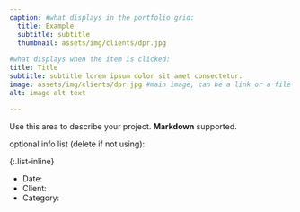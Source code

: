 ```yaml
---
caption: #what displays in the portfolio grid:
  title: Example
  subtitle: subtitle
  thumbnail: assets/img/clients/dpr.jpg
  
#what displays when the item is clicked:
title: Title
subtitle: subtitle lorem ipsum dolor sit amet consectetur.
image: assets/img/clients/dpr.jpg #main image, can be a link or a file in assets/img/portfolio
alt: image alt text

---
```

Use this area to describe your project. **Markdown** supported.

optional info list (delete if not using):

{:.list-inline} 
- Date: 
- Client: 
- Category: 

